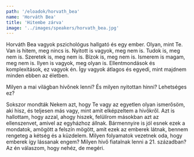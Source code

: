 ```yaml
---
path: '/eloadok/horvath_bea'
name: 'Horváth Bea'
title: 'Hitembe zárva'
image: '../images/speakers/horvath_bea.jpg'
---
```


Horváth Bea vagyok pszichológus hallgató és egy ember. Olyan, mint Te. Van is hitem, meg nincs is. Nyitott is vagyok, meg nem is. Tudok is, meg nem is. Szeretek is, meg nem is. Bízok is, meg nem is. Ismerem is magam, meg nem is. Ilyen is vagyok, meg olyan is. Ellentmondások és komplexitások, ez vagyok én. Így vagyok átlagos és egyedi, mint majdnem minden ebben az életben.

<!-- end -->

Milyen a mai világban hívőnek lenni? És milyen nyitottan hinni? Lehetséges ez?

Sokszor mondták Nekem azt, hogy Te vagy az egyetlen olyan ismerősöm, aki hisz, és teljesen más vagy, mint amit elképzeltem a hivőkről. Azt is hallottam, hogy azzal, ahogy hiszek, felülírom másokban azt az ellenszenvet, amivel az egyházhoz állnak. Bármennyire is jól esnek ezek a mondatok, amögött a felszín mögött, amit ezek az emberek látnak, bennem rengeteg a kétség és a küzdelem. Milyen folyamatok vezetnek oda, hogy emberek így lássanak engem? Milyen hivő fiatalnak lenni a 21. században? Az én válaszom, hogy nehéz, de megéri.

